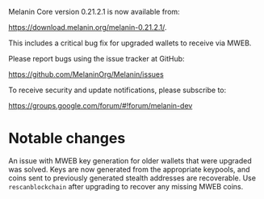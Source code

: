 Melanin Core version 0.21.2.1 is now available from:

 <https://download.melanin.org/melanin-0.21.2.1/>.

This includes a critical bug fix for upgraded wallets to receive via MWEB.

Please report bugs using the issue tracker at GitHub:

  <https://github.com/MelaninOrg/Melanin/issues>

To receive security and update notifications, please subscribe to:

  <https://groups.google.com/forum/#!forum/melanin-dev>

Notable changes
===============

An issue with MWEB key generation for older wallets that were upgraded was solved.
Keys are now generated from the appropriate keypools, and coins sent to previously generated stealth addresses are recoverable.
Use `rescanblockchain` after upgrading to recover any missing MWEB coins.

